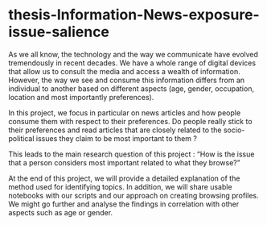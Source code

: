 # thesis-Information-News-exposure-issue-salience

As we all know, the technology and the way we communicate have evolved tremendously in recent decades. We have a whole range of digital devices that allow us to consult the media and access a wealth of information. However, the way we see and consume this information differs from an individual to another based on different aspects (age, gender, occupation, location and most importantly preferences). 

In this project, we focus in particular on news articles and how people consume them with respect to their preferences. Do people really stick to their preferences and read articles that are closely related to the socio-political issues they claim to be most important to them ? 

This leads to the main research question of this project : “How is the issue that a person considers most important related to what they browse?”

At the end of this project, we will provide a detailed explanation of the method used for identifying topics. In addition, we will share usable notebooks with our scripts and our approach on creating browsing profiles. 
We might go further and analyse the findings in correlation with other aspects such as age or gender.
